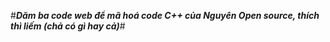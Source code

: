 #***Dăm ba code web để mã hoá code C++ của Nguyên
Open source, thích thì liếm (chả có gì hay cả)***#

